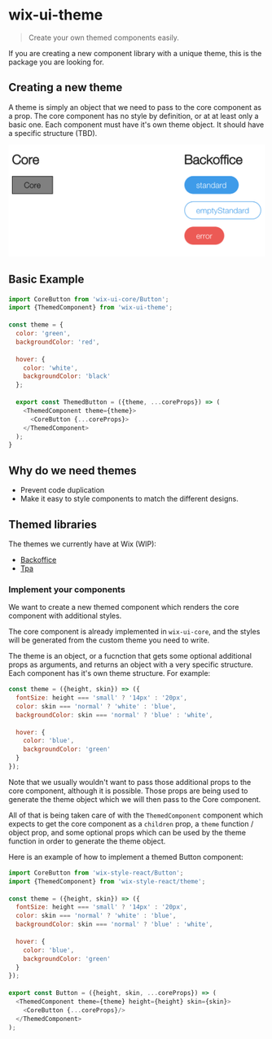 # wix-ui-theme

> Create your own themed components easily.

If you are creating a new component library with a unique theme, this is the package you are looking for.

## Creating a new theme
A theme is simply an object that we need to pass to the core component as a prop. The core component has no style by definition, or at at least only a basic one.
Each component must have it's own theme object.
It should have a specific structure (TBD).

![buttons](/packages/wix-ui-theme/assets/buttons.png)

## Basic Example
```javascript
import CoreButton from 'wix-ui-core/Button';
import {ThemedComponent} from 'wix-ui-theme';

const theme = {
  color: 'green',
  backgroundColor: 'red',

  hover: {
    color: 'white',
    backgroundColor: 'black'
  };

  export const ThemedButton = ({theme, ...coreProps}) => (
    <ThemedComponent theme={theme}>
      <CoreButton {...coreProps}> 
    </ThemedComponent>
  );
}
```

## Why do we need themes
- Prevent code duplication
- Make it easy to style components to match the different designs.

## Themed libraries
The themes we currently have at Wix (WIP):
- [Backoffice](https://github.com/wix/wix-ui/tree/master/packages/wix-ui-backoffice)
- [Tpa](https://github.com/wix/wix-ui/tree/master/packages/wix-ui-tpa)

### Implement your components
We want to create a new themed component which renders the core component with additional styles.

The core component is already implemented in `wix-ui-core`, and the styles will be generated from the custom theme you need to write.

The theme is an object, or a fucnction that gets some optional additional props as arguments, and returns an object with a very specific structure. Each component has it's own theme structure.
For example:

```javascript
const theme = ({height, skin}) => ({
  fontSize: height === 'small' ? '14px' : '20px',
  color: skin === 'normal' ? 'white' : 'blue',
  backgroundColor: skin === 'normal' ? 'blue' : 'white',
  
  hover: {		
    color: 'blue',		
    backgroundColor: 'green'		
  }
});
```

Note that we usually wouldn't want to pass those additional props to the core component, although it is possible.
Those props are being used to generate the theme object which we will then pass to the Core component.

All of that is being taken care of with the `ThemedComponent` component which expects to get the core component as a `children` prop, a `theme` function / object prop, and some optional props which can be used by the theme function in order to generate the theme object.

Here is an example of how to implement a themed Button component:

```javascript
import CoreButton from 'wix-style-react/Button';
import {ThemedComponent} from 'wix-style-react/theme';

const theme = ({height, skin}) => ({
  fontSize: height === 'small' ? '14px' : '20px',
  color: skin === 'normal' ? 'white' : 'blue',
  backgroundColor: skin === 'normal' ? 'blue' : 'white',
  
  hover: {		
    color: 'blue',		
    backgroundColor: 'green'		
  }
});

export const Button = ({height, skin, ...coreProps}) => (
  <ThemedComponent theme={theme} height={height} skin={skin}>
    <CoreButton {...coreProps}/>
  </ThemedComponent>
);
```
